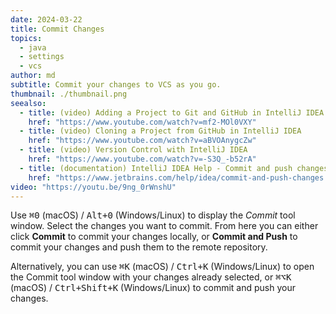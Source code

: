 ```yaml
---
date: 2024-03-22
title: Commit Changes
topics:
  - java
  - settings
  - vcs
author: md
subtitle: Commit your changes to VCS as you go.
thumbnail: ./thumbnail.png
seealso:
  - title: (video) Adding a Project to Git and GitHub in IntelliJ IDEA
    href: "https://www.youtube.com/watch?v=mf2-MOl0VXY"
  - title: (video) Cloning a Project from GitHub in IntelliJ IDEA
    href: "https://www.youtube.com/watch?v=aBVOAnygcZw"
  - title: (video) Version Control with IntelliJ IDEA
    href: "https://www.youtube.com/watch?v=-S3Q_-b52rA"
  - title: (documentation) IntelliJ IDEA Help - Commit and push changes to Git repository
    href: "https://www.jetbrains.com/help/idea/commit-and-push-changes.html"
video: "https://youtu.be/9ng_0rWnshU"
---
```


Use <kbd>⌘0</kbd> (macOS) / <kbd>Alt+0</kbd> (Windows/Linux) to display the _Commit_ tool window. Select the changes you want to commit. From here you can either click **Commit** to commit your changes locally, or **Commit and Push** to commit your changes and push them to the remote repository.

Alternatively, you can use <kbd>⌘K</kbd> (macOS) / <kbd>Ctrl+K</kbd> (Windows/Linux) to open the Commit tool window with your changes already selected, or <kbd>⌘⌥K</kbd> (macOS) / <kbd>Ctrl+Shift+K</kbd> (Windows/Linux) to commit and push your changes.
